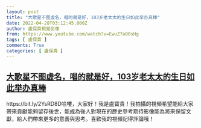 ```yaml
---
layout: post
title: "大歌星不图虚名，唱的就是好，103岁老太太的生日如此举办真棒"
date: 2022-04-28T03:12:45.000Z
author: 盧保貴視覺影像
from: https://www.youtube.com/watch?v=EwuZ7a00sHg
tags: [ 盧保貴 ]
comments: True
categories: [ 盧保貴 ]
---
```

<!--1651115565000-->
[大歌星不图虚名，唱的就是好，103岁老太太的生日如此举办真棒](https://www.youtube.com/watch?v=EwuZ7a00sHg)
------

<div>
https://bit.ly/2YsRD8D哈嘍，大家好！我是盧寶貴！我拍攝的視頻希望能給大家帶來貢獻能夠留存後世，能成為後人對現在的歷史參考期待影像能為將來保留文獻，給人們帶來更多的意義與思考。喜歡我的視頻記得評論哦！
</div>
